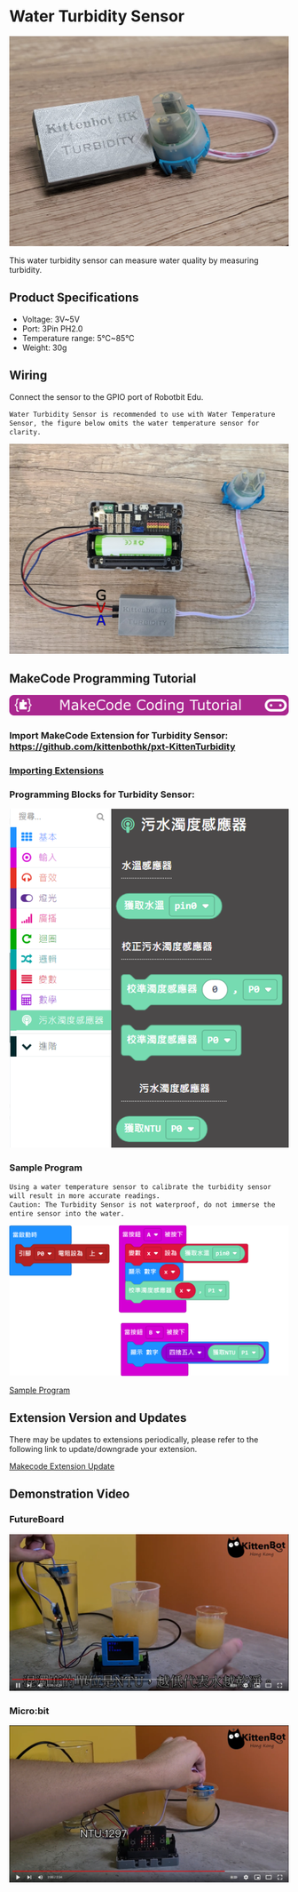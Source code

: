 # Water Turbidity Sensor

![](./images/turbidity3.jpeg)

This water turbidity sensor can measure water quality by measuring turbidity.

## Product Specifications

- Voltage: 3V~5V
- Port: 3Pin PH2.0
- Temperature range: 5°C~85°C
- Weight: 30g

## Wiring

Connect the sensor to the GPIO port of Robotbit Edu.

    Water Turbidity Sensor is recommended to use with Water Temperature Sensor, the figure below omits the water temperature sensor for clarity.

![](./images/turbidity_wire.png)

## MakeCode Programming Tutorial

![](./PWmodules/images/mcbanner.png)

### Import MakeCode Extension for Turbidity Sensor: https://github.com/kittenbothk/pxt-KittenTurbidity

### [Importing Extensions](../Makecode/powerBrickMC)

### Programming Blocks for Turbidity Sensor:

![](./images/turbidity2.png)

### Sample Program

    Using a water temperature sensor to calibrate the turbidity sensor will result in more accurate readings.
    Caution: The Turbidity Sensor is not waterproof, do not immerse the entire sensor into the water.

![](./images/turbidity_code.png)

[Sample Program](https://makecode.microbit.org/_WjmH6zahVTUe)

## Extension Version and Updates

There may be updates to extensions periodically, please refer to the following link to update/downgrade your extension.

[Makecode Extension Update](../Makecode/makecode_extensionUpdate)

## Demonstration Video

### FutureBoard

[![](./images/turbidity5.png)](https://youtu.be/4ePV6fmwoAA?t=7)

### Micro:bit

[![](./images/turbidity6.png)](https://youtu.be/4ePV6fmwoAA?t=77)
